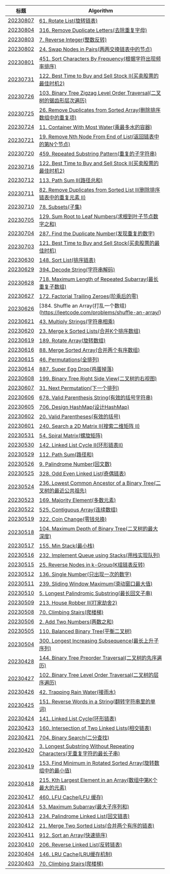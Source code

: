 | 标题 | Algorithm |
| - | - |
|[20230807](./202307/20230807.md) |[61. Rotate List(旋转链表)](https://leetcode.com/problems/rotate-list/)|
|[20230804](./202307/20230804.md) |[316. Remove Duplicate Letters(去除重复字母)](https://leetcode.com/problems/remove-duplicate-letters/)|
|[20230803](./202307/20230803.md) |[7. Reverse Integer(整数反转)](https://leetcode.com/problems/reverse-integer/)|
|[20230802](./202307/20230802.md) |[24. Swap Nodes in Pairs(两两交换链表中的节点)](https://leetcode.com/problems/swap-nodes-in-pairs/)|
|[20230801](./202307/20230801.md) |[451. Sort Characters By Frequency(根据字符出现频率排序)](https://leetcode.com/problems/sort-characters-by-frequency/)|
|[20230731](./202307/20230731.md) |[122. Best Time to Buy and Sell Stock II(买卖股票的最佳时机2)](https://leetcode.com/problems/best-time-to-buy-and-sell-stock-ii/)|
|[20230726](./202307/20230726.md) |[103. Binary Tree Zigzag Level Order Traversal(二叉树的锯齿形层次遍历)](https://leetcode.com/problems/binary-tree-zigzag-level-order-traversal/)|
|[20230725](./202307/20230725.md) |[26. Remove Duplicates from Sorted Array(删除排序数组中的重复项)](https://leetcode.com/problems/remove-duplicates-from-sorted-array/)|
|[20230724](./202307/20230724.md) |[11. Container With Most Water(乘最多水的容器)](https://leetcode.com/problems/container-with-most-water/)|
|[20230721](./202307/20230721.md) |[19. Remove Nth Node From End of List(返回链表中的第N个节点)](https://leetcode.com/problems/remove-nth-node-from-end-of-list/)|
|[20230720](./202307/20230720.md) |[459. Repeated Substring Pattern(重复的子字符串)](https://leetcode.com/problems/repeated-substring-pattern/)|
|[20230716](./202307/20230716.md) |[122. Best Time to Buy and Sell Stock II(买卖股票的最佳时机2)](https://leetcode.com/problems/best-time-to-buy-and-sell-stock-ii/)|
|[20230712](./202307/20230712.md) |[113. Path Sum II(路径总和)](https://leetcode.com/problems/path-sum-ii/)|
|[20230711](./202307/20230711.md) |[82. Remove Duplicates from Sorted List II(删除排序链表中的重复元素 II)](https://leetcode.com/problems/remove-duplicates-from-sorted-list-ii/)|
|[20230710](./202307/20230710.md) |[78. Subsets(子集)](https://leetcode.com/problems/subsets/)|
|[20230705](./202307/20230705.md) |[129. Sum Root to Leaf Numbers(求根到叶子节点数字之和)](https://leetcode.com/problems/sum-root-to-leaf-numbers/)|
|[20230704](./202307/20230704.md) |[287. Find the Duplicate Number(发现重复的数字)](https://leetcode.com/problems/find-the-duplicate-number/)|
|[20230703](./202307/20230703.md) |[121. Best Time to Buy and Sell Stock(买卖股票的最佳时机)](https://leetcode.com/problems/best-time-to-buy-and-sell-stock/)|
|[20230630](./202306/20230630.md) |[148. Sort List(排序链表)](https://leetcode.com/problems/sort-list/)|
|[20230629](./202306/20230629.md) |[394. Decode String(字符串解码)](https://leetcode.com/problems/decode-string/)|
|[20230628](./202306/20230628.md) |[718. Maximum Length of Repeated Subarray(最长重复子数组)](https://leetcode.com/problems/maximum-length-of-repeated-subarray/)|
|[20230627](./202306/20230627.md) |[172. Factorial Trailing Zeroes(阶乘后的零)](https://leetcode.com/problems/factorial-trailing-zeroes/)|
|[20230626](./202306/20230626.md) |[384. Shuffle an Array(打乱一个数组)(https://leetcode.com/problems/shuffle-an-array/)|
|[20230621](./202306/20230621.md) |[43. Multiply Strings(字符串相乘)](https://leetcode.com/problems/multiply-strings/)|
|[20230620](./202306/20230620.md) |[23. Merge k Sorted Lists(合并K个排序数组)](https://leetcode.com/problems/merge-k-sorted-lists/)|
|[20230619](./202306/20230619.md) |[189. Rotate Array(旋转数组)](https://leetcode.com/problems/rotate-array/)|
|[20230616](./202306/20230616.md) |[88. Merge Sorted Array(合并两个有序数组)](https://leetcode.com/problems/merge-sorted-array/)|
|[20230615](./202306/20230615.md) |[46. Permutations(全排列)](https://leetcode.com/problems/permutations/)|
|[20230614](./202306/20230614.md) |[887. Super Egg Drop(鸡蛋掉落)](https://leetcode.com/problems/super-egg-drop/)|
|[20230608](./202306/20230608.md) |[199. Binary Tree Right Side View(二叉树的右视图)](https://leetcode.com/problems/binary-tree-right-side-view/)|
|[20230607](./202306/20230607.md) |[31. Next Permutation(下一个排列)](https://leetcode.com/problems/next-permutation/)|
|[20230606](./202306/20230606.md) |[678. Valid Parenthesis String(有效的括号字符串)](https://leetcode.com/problems/valid-parenthesis-string/)|
|[20230605](./202306/20230605.md) |[706. Design HashMap(设计HashMap)](https://leetcode.com/problems/design-hashmap/description/)|
|[20230602](./202306/20230602.md) |[20. Valid Parentheses(有效的括号)](https://leetcode.com/problems/valid-parentheses/)|
|[20230601](./202306/20230601.md) |[240. Search a 2D Matrix II(搜索二维矩阵 II)](https://leetcode.com/problems/search-a-2d-matrix-ii/)|
|[20230531](./202305/20230531.md) |[54. Spiral Matrix(螺旋矩阵)](https://leetcode.com/problems/spiral-matrix/)|
|[20230530](./202305/20230530.md) |[142. Linked List Cycle II(环形链表II)](https://leetcode.com/problems/linked-list-cycle-ii/)|
|[20230529](./202305/20230529.md) |[112. Path Sum(路径和)](https://leetcode.com/problems/path-sum/)|
|[20230526](./202305/20230526.md) |[9. Palindrome Number(回文数)](https://leetcode.com/problems/palindrome-number/)|
| [20230525](./202305/20230525.md) |[328. Odd Even Linked List(奇偶链表)](https://leetcode.com/problems/odd-even-linked-list/)|
| [20230524](./202305/20230524.md) |[236. Lowest Common Ancestor of a Binary Tree(二叉树的最近公共祖先)](https://leetcode.com/problems/lowest-common-ancestor-of-a-binary-tree/)|
| [20230523](./202305/20230523.md) |[169. Majority Element(多数元素)](https://leetcode.com/problems/majority-element/)|
| [20230522](./202305/20230522.md) |[525. Contiguous Array(连续数组)](https://leetcode.com/problems/contiguous-array/)|
| [20230519](./202305/20230519.md) |[322. Coin Change(零钱兑换)](https://leetcode.com/problems/coin-change/)|
| [20230518](./202305/20230518.md) |[104. Maximum Depth of Binary Tree(二叉树的最大深度)](https://leetcode.com/problems/maximum-depth-of-binary-tree/)|
| [20230517](./202305/20230517.md) |[155. Min Stack(最小栈)](https://leetcode.com/problems/min-stack/)|
| [20230516](./202305/20230516.md) |[232. Implement Queue using Stacks(用栈实现队列)](https://leetcode.com/problems/implement-queue-using-stacks/)|
| [20230515](./202305/20230515.md) |[25. Reverse Nodes in k-Group(K组链表反转)](https://leetcode.com/problems/reverse-nodes-in-k-group/)|
| [20230512](./202305/20230512.md) |[136. Single Number(只出现一次的数字)](https://leetcode.com/problems/single-number/)|
| [20230511](./202305/20230511.md) |[239. Sliding Window Maximum(滑动窗口最大值)](https://leetcode.com/problems/sliding-window-maximum/)|
| [20230510](./202305/20230510.md) |[5. Longest Palindromic Substring(最长回文子串)](https://leetcode.com/problems/longest-palindromic-substring/)|
| [20230509](./202305/20230509.md) |[213. House Robber II(打家劫舍2)](https://leetcode.com/problems/house-robber-ii/)|
| [20230508](./202305/20230508.md) |[70. Climbing Stairs(爬楼梯)](https://leetcode.com/problems/climbing-stairs/)|
| [20230506](./202305/20230506.md) |[2. Add Two Numbers(两数之和)](https://leetcode.com/problems/add-two-numbers/)|
| [20230505](./202305/20230505.md) |[110. Balanced Binary Tree(平衡二叉树)](https://leetcode.com/problems/balanced-binary-tree/)|
| [20230504](./202305/20230504.md) |[300. Longest Increasing Subsequence(最长上升子序列)](https://leetcode.com/problems/longest-increasing-subsequence/)|
| [20230428](./202304/20230428.md) |[144. Binary Tree Preorder Traversal(二叉树的先序遍历)](https://leetcode.com/problems/binary-tree-preorder-traversal/)|
| [20230427](./202304/20230427.md) |[102. Binary Tree Level Order Traversal(二叉树的层序遍历)](https://leetcode.com/problems/binary-tree-level-order-traversal/)|
| [20230426](./202304/20230426.md) |[42. Trapping Rain Water(接雨水)](https://leetcode.com/problems/trapping-rain-water/)|
| [20230425](./202304/20230425.md) |[151. Reverse Words in a String(翻转字符串里的单词)](https://leetcode.com/problems/reverse-words-in-a-string/)|
| [20230424](./202304/20230424.md) |[141. Linked List Cycle(环形链表)](https://leetcode.com/problems/linked-list-cycle/)|
| [20230423](./202304/20230423.md) |[160. Intersection of Two Linked Lists(相交链表)](https://leetcode.com/problems/intersection-of-two-linked-lists/)|
| [20230421](./202304/20230421.md) |[704. Binary Search(二分查找)](https://leetcode.com/problems/binary-search/)|
| [20230420](./202304/20230420.md) |[3. Longest Substring Without Repeating Characters(无重复字符的最长子串)](https://leetcode.com/problems/longest-substring-without-repeating-characters/)|
| [20230419](./202304/20230419.md) |[153. Find Minimum in Rotated Sorted Array(旋转数组中的最小值)](https://leetcode.com/problems/find-minimum-in-rotated-sorted-array/)|
| [20230418](./202304/20230418.md) |[215. Kth Largest Element in an Array(数组中第K个最大的元素)](https://leetcode.com/problems/kth-largest-element-in-an-array/)|
| [20230417](./202304/20230417.md) |[460. LFU Cache(LFU 缓存)](https://leetcode.com/problems/lfu-cache/)|
| [20230414](./202304/20230414.md) |[53. Maximum Subarray(最大子序列和)](https://leetcode.com/problems/maximum-subarray/)|
| [20230413](./202304/20230413.md) |[234. Palindrome Linked List(回文链表)](https://leetcode.com/problems/palindrome-linked-list/)|
| [20230412](./202304/20230412.md) |[21. Merge Two Sorted Lists(合并两个有序的链表)](https://leetcode.com/problems/merge-two-sorted-lists/)|
| [20230411](./202304/20230411.md) |[912. Sort an Array(快速排序)](https://leetcode.com/problems/sort-an-array/)|
| [20230410](./202304/20230410.md) |[206. Reverse Linked List(反转链表)](https://leetcode.com/problems/reverse-linked-list/)|
| [20230404](./202304/20230404.md) |[146. LRU Cache(LRU缓存机制)](https://leetcode.com/problems/lru-cache/)|
| [20230403](./202304/20230403.md) |[70. Climbing Stairs(爬楼梯)](https://leetcode.com/problems/climbing-stairs/)|

